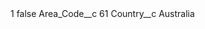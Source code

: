<?xml version="1.0" encoding="UTF-8"?>
<CustomMetadata xmlns="http://soap.sforce.com/2006/04/metadata" xmlns:xsi="http://www.w3.org/2001/XMLSchema-instance" xmlns:xsd="http://www.w3.org/2001/XMLSchema">
    <label>1</label>
    <protected>false</protected>
    <values>
        <field>Area_Code__c</field>
        <value xsi:type="xsd:string">61</value>
    </values>
    <values>
        <field>Country__c</field>
        <value xsi:type="xsd:string">Australia</value>
    </values>
</CustomMetadata>
